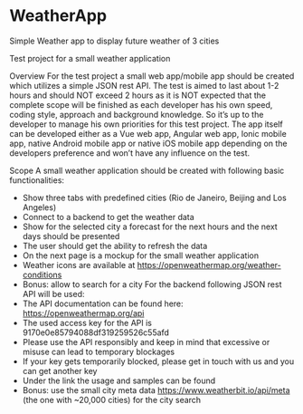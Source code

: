 # WeatherApp
Simple Weather app to display future weather of 3 cities

Test project for a small weather application

Overview
For the test project a small web app/mobile app should be created which utilizes a simple JSON rest
API.
The test is aimed to last about 1-2 hours and should NOT exceed 2 hours as it is NOT expected that
the complete scope will be finished as each developer has his own speed, coding style, approach and
background knowledge. So it’s up to the developer to manage his own priorities for this test project.
The app itself can be developed either as a Vue web app, Angular web app, Ionic mobile app, native
Android mobile app or native iOS mobile app depending on the developers preference and won’t
have any influence on the test.

Scope
A small weather application should be created with following basic functionalities:
- Show three tabs with predefined cities (Rio de Janeiro, Beijing and Los Angeles)
- Connect to a backend to get the weather data
- Show for the selected city a forecast for the next hours and the next days should be
presented
- The user should get the ability to refresh the data
- On the next page is a mockup for the small weather application
- Weather icons are available at https://openweathermap.org/weather-conditions
- Bonus: allow to search for a city
For the backend following JSON rest API will be used:
- The API documentation can be found here: https://openweathermap.org/api
- The used access key for the API is 9170e0e85794088df319259526c55afd
- Please use the API responsibly and keep in mind that excessive or misuse can lead to
temporary blockages
- If your key gets temporarily blocked, please get in touch with us and you can get another key
- Under the link the usage and samples can be found
- Bonus: use the small city meta data https://www.weatherbit.io/api/meta (the one with
~20,000 cities) for the city search
